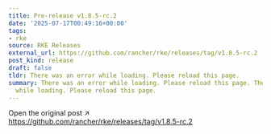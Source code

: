 ```yaml
---
title: Pre-release v1.8.5-rc.2
date: '2025-07-17T00:49:16+00:00'
tags:
- rke
source: RKE Releases
external_url: https://github.com/rancher/rke/releases/tag/v1.8.5-rc.2
post_kind: release
draft: false
tldr: There was an error while loading. Please reload this page.
summary: There was an error while loading. Please reload this page. There was an error
  while loading. Please reload this page.
---
```

Open the original post ↗ https://github.com/rancher/rke/releases/tag/v1.8.5-rc.2
